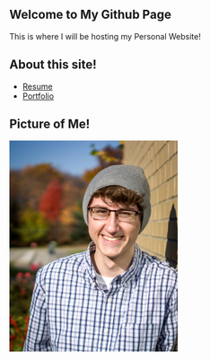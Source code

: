 ## Welcome to My Github Page

This is where I will be hosting my Personal Website!

## About this site!
* [Resume](resume.md)
* [Portfolio](portfolio.md)

## Picture of Me!

<img src="/docs/Images/GnK-WMxL.jpg" alt="senior picture" width="300"/>

